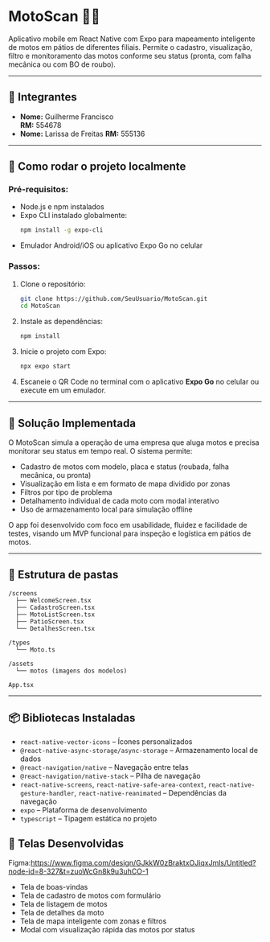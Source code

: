 
# MotoScan 🚨📍

Aplicativo mobile em React Native com Expo para mapeamento inteligente de motos em pátios de diferentes filiais. Permite o cadastro, visualização, filtro e monitoramento das motos conforme seu status (pronta, com falha mecânica ou com BO de roubo).

---

## 👥 Integrantes

- **Nome:** Guilherme Francisco   
  **RM:** 554678 
- **Nome:** Larissa de Freitas
  **RM:** 555136
---

## 📲 Como rodar o projeto localmente

### Pré-requisitos:

- Node.js e npm instalados
- Expo CLI instalado globalmente:
  ```bash
  npm install -g expo-cli
  ```
- Emulador Android/iOS ou aplicativo Expo Go no celular

### Passos:

1. Clone o repositório:
   ```bash
   git clone https://github.com/SeuUsuario/MotoScan.git
   cd MotoScan
   ```

2. Instale as dependências:
   ```bash
   npm install
   ```

3. Inicie o projeto com Expo:
   ```bash
   npx expo start
   ```

4. Escaneie o QR Code no terminal com o aplicativo **Expo Go** no celular ou execute em um emulador.

---


## 🧠 Solução Implementada

O MotoScan simula a operação de uma empresa que aluga motos e precisa monitorar seu status em tempo real. O sistema permite:

- Cadastro de motos com modelo, placa e status (roubada, falha mecânica, ou pronta)
- Visualização em lista e em formato de mapa dividido por zonas
- Filtros por tipo de problema
- Detalhamento individual de cada moto com modal interativo
- Uso de armazenamento local para simulação offline

O app foi desenvolvido com foco em usabilidade, fluidez e facilidade de testes, visando um MVP funcional para inspeção e logística em pátios de motos.

---

## 📁 Estrutura de pastas

```
/screens
  ├── WelcomeScreen.tsx
  ├── CadastroScreen.tsx
  ├── MotoListScreen.tsx
  ├── PatioScreen.tsx
  └── DetalhesScreen.tsx

/types
  └── Moto.ts

/assets
  └── motos (imagens dos modelos)

App.tsx
```

---
## 📦 Bibliotecas Instaladas

- `react-native-vector-icons` – Ícones personalizados
- `@react-native-async-storage/async-storage` – Armazenamento local de dados
- `@react-navigation/native` – Navegação entre telas
- `@react-navigation/native-stack` – Pilha de navegação
- `react-native-screens`, `react-native-safe-area-context`, `react-native-gesture-handler`, `react-native-reanimated` – Dependências da navegação
- `expo` – Plataforma de desenvolvimento
- `typescript` – Tipagem estática no projeto
  
## 📱 Telas Desenvolvidas
 Figma:https://www.figma.com/design/GJkkW0zBraktxOJiqxJmls/Untitled?node-id=8-327&t=zuoWcGn8k9u3uhCO-1
- Tela de boas-vindas
- Tela de cadastro de motos com formulário
- Tela de listagem de motos
- Tela de detalhes da moto
- Tela de mapa inteligente com zonas e filtros
- Modal com visualização rápida das motos por status
